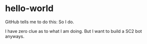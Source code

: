 # hello-world
GitHub tells me to do this: So I do.

I have zero clue as to what I am doing. But I want to build a SC2 bot anyways.

